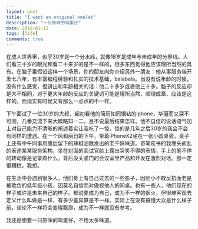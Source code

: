 ```yaml
---
layout: post
title: "I want an original omelet"
description: "一只原味的鸡蛋仔"
date: 2018-01-12
tags: [life]
comments: true
---
```

在成人世界里，似乎30岁是一个分水岭，就像18岁是成年与未成年的分界线。人们看三十岁的眼光和看二十来岁的是不一样的，很多东西觉得他应该理所当然的具有。在脑子里假设这样一个场景，你的朋友向你介绍另外一朋友：他从事服务端开发七八年，有丰富编程经验和扎实的技术基础，balabala。当没有说年龄的时候，没有什么感觉，但讲出和年龄相关的话：他二十多岁或者他三十多。脑子的反应却是大不相同，对于更大年龄的反应的关键词可能是理所当然、顺理成章、应该是这样的。而现实有时候又有那么一点点的不一样。

下午面试了一位30岁的大叔，起初看他的简历如同镶钻的iphone，华丽而又深不可测，几番交流下来大概略知一二。且不说最后结果怎样。他不自信的说话语气加上对自己能力不清晰的阐述着实让我吃了一惊，惊的是几年之后30岁的我会不会有同样的遭遇。在一个风和丽日的下午，带着iPhoneX2坐在一张小圆桌旁，桌子上还有中午同事用膳后留下的辣椒油散发出的老干妈味道。奋笔疾书的我埋头胡乱的表述某某服务架构，坐在对面的面试官脸上露出哭笑不得的表情，手上的笔不停的转动像是记录着什么。背后没关紧门的会议室里产品和开发在激烈对话。那一定很糟糕，我想。

在生活中会遇到很多人，他们身上有自己过去的一些影子，因胆小不敢反抗而老是被欺负的低年级小孩，因莫名自信而对傲视他人的同桌。也有一些人，他们现在的样子或许是未来自己的样子。都说要成为自己，成为不一样的烟火，但很难客观去定义什么叫做是一样，有多少差异算是不一样。实际上在没有搞懂大众是什么样子前，谈论不一样将会变得飘渺，成为不一样就没有参考。

我还是想要一只原味的鸡蛋仔，不用太多味道。
